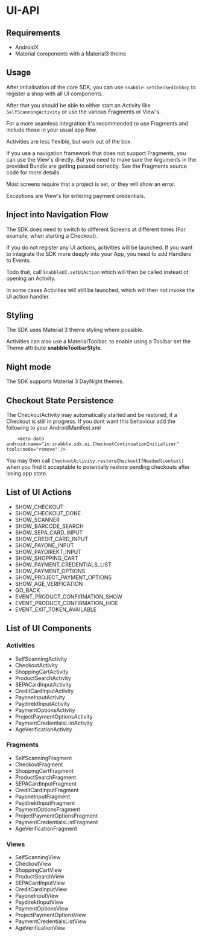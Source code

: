 # UI-API

## Requirements

- AndroidX
- Material components with a Material3 theme

## Usage

After initialisation of the core SDK, you can use `Snabble.setCheckedInShop` to register a
shop with all UI components.

After that you should be able to either start an Activity like `SelfScanningActivity`
or use the various Fragments or View's.

For a more seamless integration it's recommended to use Fragments and include those in your
usual app flow.

Activities are less flexible, but work out of the box.

If you use a navigation framework that does not support Fragments, you can use the View's directly. 
But you need to make sure the Arguments in the provided Bundle are getting passed correctly. See the
Fragments source code for more details

Most screens require that a project is set, or they will show an error.

Exceptions are View's for entering payment credentials.

## Inject into Navigation Flow

The SDK does need to switch to different Screens at different times (For example, when starting a Checkout).

If you do not register any UI actions, activities will be launched. If you want to integrate the SDK more deeply into 
your App, you need to add Handlers to Events.

Todo that, call `SnabbleUI.setUiAction` which will then be called instead of opening an Activity.

In some cases Activities will still be launched, which will then not invoke the UI action handler.

## Styling

The SDK uses Material 3 theme styling where possible. 

Activities can also use a MaterialToolbar, to enable using a Toolbar set the Theme attribute 
**snabbleToolbarStyle**.

## Night mode

The SDK supports Material 3 DayNight themes.

## Checkout State Persistence

The CheckoutActivity may automatically started and be restored, if a Checkout is still in progress.
If you dont want this behaviour add the following to your AndroidManifest.xml

`    
<meta-data android:name="io.snabble.sdk.ui.CheckoutContinuationInitializer"
tools:node="remove" />
`

You may then call `CheckoutActivity.restoreCheckoutIfNeeded(context)` when you find it
acceptable to potentially restore pending checkouts after losing app state.

## List of UI Actions

- SHOW_CHECKOUT
- SHOW_CHECKOUT_DONE
- SHOW_SCANNER
- SHOW_BARCODE_SEARCH
- SHOW_SEPA_CARD_INPUT
- SHOW_CREDIT_CARD_INPUT
- SHOW_PAYONE_INPUT
- SHOW_PAYDIREKT_INPUT
- SHOW_SHOPPING_CART
- SHOW_PAYMENT_CREDENTIALS_LIST
- SHOW_PAYMENT_OPTIONS
- SHOW_PROJECT_PAYMENT_OPTIONS
- SHOW_AGE_VERIFICATION
- GO_BACK
- EVENT_PRODUCT_CONFIRMATION_SHOW
- EVENT_PRODUCT_CONFIRMATION_HIDE
- EVENT_EXIT_TOKEN_AVAILABLE

## List of UI Components

### Activities

- SelfScanningActivity
- CheckoutActivity
- ShoppingCartActivity
- ProductSearchActivity
- SEPACardInputActivity
- CreditCardInputActivity
- PayoneInputActivity
- PaydirektInputActivity
- PaymentOptionsActivity
- ProjectPaymentOptionsActivity
- PaymentCredentialsListActivity
- AgeVerificationActivity

### Fragments

- SelfScanningFragment
- CheckoutFragment
- ShoppingCartFragment
- ProductSearchFragment
- SEPACardInputFragment
- CreditCardInputFragment
- PayoneInputFragment
- PaydirektInputFragment
- PaymentOptionsFragment
- ProjectPaymentOptionsFragment
- PaymentCredentialsListFragment
- AgeVerificationFragment

### Views

- SelfScanningView
- CheckoutView
- ShoppingCartView
- ProductSearchView
- SEPACardInputView
- CreditCardInputView
- PayoneInputView
- PaydirektInputView
- PaymentOptionsView
- ProjectPaymentOptionsView
- PaymentCredentialsListView
- AgeVerificationView